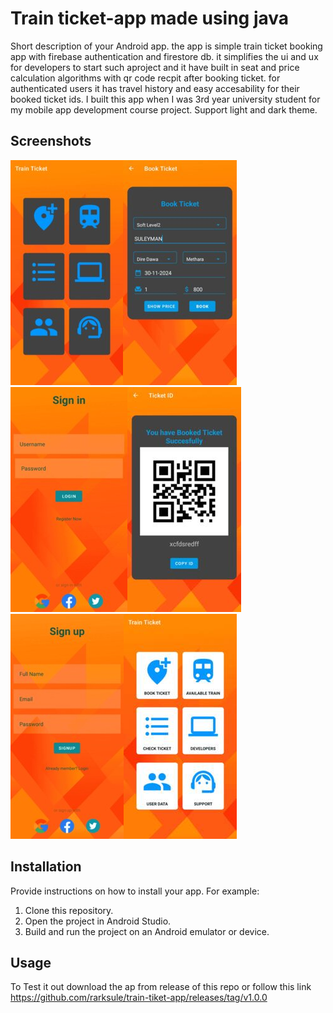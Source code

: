 # Train ticket-app made using java

Short description of your Android app.
  the app is simple train ticket booking app with firebase authentication and firestore db. it simplifies the ui and ux for developers to start such aproject and it have built in seat and price calculation algorithms with qr code recpit after booking ticket. for authenticated users it has travel history and easy accesability for their booked ticket ids.
  I built this app when I was 3rd year university student for my mobile app development course project.
  Support light and dark theme.

## Screenshots

![Screenshot 1](/screenshots/train-ticket.jpg)![Screenshot 2](/screenshots/train-ticket1.jpg)
![Screenshot 2](/screenshots/train-ticket3.jpg)![Screenshot 1](/screenshots/train-ticket2.jpg)
![Screenshot 1](/screenshots/train-ticket4.jpg)![Screenshot 2](/screenshots/train-ticket5.jpg)

<!-- Add more screenshots as needed -->

## Installation

Provide instructions on how to install your app. For example:
1. Clone this repository.
2. Open the project in Android Studio.
3. Build and run the project on an Android emulator or device.

## Usage

To Test it out download the ap from release of this repo or follow this link 
https://github.com/rarksule/train-tiket-app/releases/tag/v1.0.0



